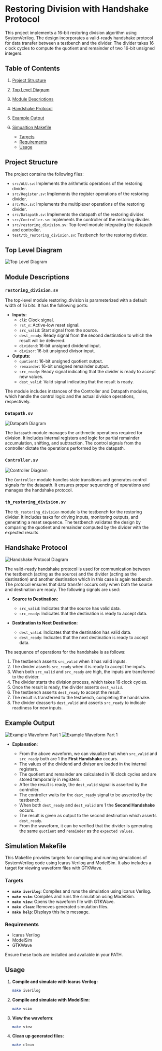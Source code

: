 # Restoring Division with Handshake Protocol
This project implements a 16-bit restoring division algorithm using SystemVerilog. The design incorporates a valid-ready handshake protocol for data transfer between a testbench and the divider. The divider takes 16 clock cycles to compute the quotient and remainder of two 16-bit unsigned integers.

## Table of Contents
1. [Project Structure](#project-structure)
2. [Top Level Diagram](#top-level-diagram)
3. [Module Descriptions](#module-descriptions)
4. [Handshake Protocol](#handshake-protocol)
5. [Example Output](#example-output)
6. [Simualtion Makefile](#simulation-makefile)

    - [Targets](#targets)
    - [Requirements](#requirements)
    - [Usage](#usage)

## Project Structure
The project contains the following files:

- `src/ALU.sv`: Implements the arithmetic operations of the restoring divider.
- `src/Register.sv`: Implements the register operations of the restoring divider.
- `src/Mux.sv`: Implements the multiplexer operations of the restoring divider.
- `src/Datapath.sv`: Implements the datapath of the restoring divider.
- `src/Controller.sv`: Implements the controller of the restoring divider.
- `src/restoring_division.sv`: Top-level module integrating the datapath and controller.
- `test/tb_restoring_division.sv`: Testbench for the restoring divider.
## Top Level Diagram

![Top Level Diagram](docs/Top_Level.png)
## Module Descriptions
### `restoring_division.sv`
The top-level module restoring_division is parameterized with a default width of 16 bits. It has the following ports:

- **Inputs:**
    - `clk`: Clock signal.
    - `rst_n`: Active-low reset signal.
    - `src_valid`: Start signal from the source.
    - `dest_ready`: Ready signal from the second destination to which the result will be delivered.
    - `dividend`: 16-bit unsigned dividend input.
    - `divisor`: 16-bit unsigned divisor input.
- **Outputs:**
    - `quotient`: 16-bit unsigned quotient output.
    - `remainder`: 16-bit unsigned remainder output.
    - `src_ready`: Ready signal indicating that the divider is ready to accept new values.
    - `dest_valid`: Valid signal indicating that the result is ready.

The module includes instances of the Controller and Datapath modules, which handle the control logic and the actual division operations, respectively.

### `Datapath.sv`

![Datapath Diagram](docs/Datapath.png)

The `Datapath` module manages the arithmetic operations required for division. It includes internal registers and logic for partial remainder accumulation, shifting, and subtraction. The control signals from the controller dictate the operations performed by the datapath.

### `Controller.sv`

![Controller Diagram](docs/Controller.png)

The `Controller` module handles state transitions and generates control signals for the datapath. It ensures proper sequencing of operations and manages the handshake protocol.

### `tb_restoring_division.sv`
The `tb_restoring_division` module is the testbench for the restoring divider. It includes tasks for driving inputs, monitoring outputs, and generating a reset sequence. The testbench validates the design by comparing the quotient and remainder computed by the divider with the expected results.

## Handshake Protocol

![Handshake Protocol Diagram](docs/Handshake_Process.png)

The valid-ready handshake protocol is used for communication between the testbench (acting as the source) and the divider (acting as the destination) and another destination which in this case is again testbench. The protocol ensures that data transfer occurs only when both the source and destination are ready. The following signals are used:

- **Source to Destination:**
  - `src_valid`: Indicates that the source has valid data.
  - `src_ready`: Indicates that the destination is ready to accept data.

- **Destination to Next Destination:**
  - `dest_valid`: Indicates that the destination has valid data.
  - `dest_ready`: Indicates that the next destination is ready to accept data.

The sequence of operations for the handshake is as follows:

1. The testbench asserts `src_valid` when it has valid inputs.
2. The divider asserts `src_ready` when it is ready to accept the inputs.
3. When both `src_valid` and `src_ready` are high, the inputs are transferred to the divider.
4. The divider starts the division process, which takes 16 clock cycles.
5. Once the result is ready, the divider asserts `dest_valid`.
6. The testbench asserts `dest_ready` to accept the result.
7. The result is transferred to the testbench, completing the handshake.
8. The divider deasserts `dest_valid` and asserts `src_ready` to indicate readiness for new inputs.

## **Example Output**

![Example Waveform Part 1](docs/Example_wave(1).png)
![Example Waveform Part 1](docs/Example_wave(2).png)

- **Explanation**:

    - From the above waveform, we can visualize that when `src_valid` and `src_ready` both are 1 the **First Handshake** occurs.
    - The values of the dividend and divisor are loaded in the internal registers.
    - The quotient and remainder are calculated in 16 clock cycles and are stored temporarily in registers.
    - After the result is ready, the `dest_valid` signal is asserted by the controller.
    - The controller waits for the `dest_ready` signal to be asserted by the testbench.
    - When both `dest_ready` and `dest_valid` are 1 the **Second Handshake** occurs.
    - The result is given as output to the second destination which asserts `dest_ready`.
    - From the waveform, it can be verified that the divider is generating the same `quotient` and `remainder` as the `expected values`.
## Simulation Makefile
This Makefile provides targets for compiling and running simulations of SystemVerilog code using Icarus Verilog and ModelSim. It also includes a target for viewing waveform files with GTKWave.

### Targets
- **`make iverilog`**: Compiles and runs the simulation using Icarus Verilog.
- **`make vsim`**: Compiles and runs the simulation using ModelSim.
- **`make view`**: Opens the waveform file with GTKWave.
- **`make clean`**: Removes generated simulation files.
- **`make help`**: Displays this help message.

### Requirements
- Icarus Verilog
- ModelSim
- GTKWave

Ensure these tools are installed and available in your PATH.

## Usage

1. **Compile and simulate with Icarus Verilog:**
   ```bash
   make iverilog
   ```
2. **Compile and simulate with ModelSim:**
    ```bash
    make vsim
    ```
3. **View the waveform:**
    ```bash
    make view
    ```
4. **Clean up generated files:**
    ```bash
    make clean
    ```